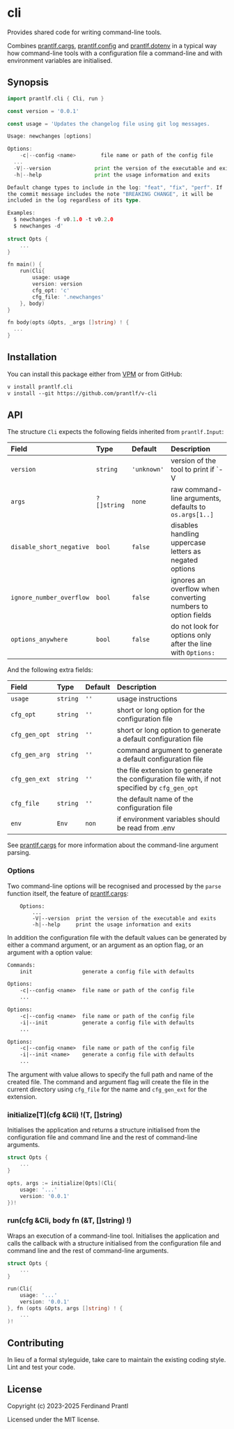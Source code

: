 # cli

Provides shared code for writing command-line tools.

Combines [prantlf.cargs], [prantlf.config] and [prantlf.dotenv] in a typical way how command-line tools with a configuration file a command-line and with environment variables are initialised.

## Synopsis

```go
import prantlf.cli { Cli, run }

const version = '0.0.1'

const usage = 'Updates the changelog file using git log messages.

Usage: newchanges [options]

Options:
	-c|--config <name>        file name or path of the config file
  ...
  -V|--version              print the version of the executable and exits
  -h|--help                 print the usage information and exits

Default change types to include in the log: "feat", "fix", "perf". If
the commit message includes the note "BREAKING CHANGE", it will be
included in the log regardless of its type.

Examples:
  $ newchanges -f v0.1.0 -t v0.2.0
  $ newchanges -d'
 
struct Opts {
	...
}

fn main() {
	run(Cli{
		usage: usage
		version: version
		cfg_opt: 'c'
		cfg_file: '.newchanges'
	}, body)
}

fn body(opts &Opts, _args []string) ! {
  ...
}
```

## Installation

You can install this package either from [VPM] or from GitHub:

```txt
v install prantlf.cli
v install --git https://github.com/prantlf/v-cli
```

## API

The structure `Cli` expects the following fields inherited from `prantlf.Input`:

| Field                    | Type        | Default     | Description                                                  |
|:-------------------------|:------------|:------------|:-------------------------------------------------------------|
| `version`                | `string`    | `'unknown'` | version of the tool to print if `-V|--version` is requested  |
| `args`                   | `?[]string` | `none`      | raw command-line arguments, defaults to `os.args[1..]`       |
| `disable_short_negative` | `bool`      | `false`     | disables handling uppercase letters as negated options       |
| `ignore_number_overflow` | `bool`      | `false`     | ignores an overflow when converting numbers to option fields |
| `options_anywhere`       | `bool`      | `false`     | do not look for options only after the line with `Options:`  |

And the following extra fields:

| Field          | Type     | Default | Description                                                   |
|:---------------|:---------|:--------|:--------------------------------------------------------------|
| `usage`        | `string` | `''`    | usage instructions                                            |
| `cfg_opt`      | `string` | `''`    | short or long option for the configuration file               |
| `cfg_gen_opt`  | `string` | `''`    | short or long option to generate a default configuration file |
| `cfg_gen_arg`  | `string` | `''`    | command argument to generate a default configuration file     |
| `cfg_gen_ext`  | `string` | `''`    | the file extension to generate the configuration file with, if not specified by `cfg_gen_opt` |
| `cfg_file`     | `string` | `''`    | the default name of the configuration file                    |
| `env`          | `Env`    | `non`   | if environment variables should be read from .env             |

See [prantlf.cargs] for more information about the command-line argument parsing.

### Options

Two command-line options will be recognised and processed by the `parse` function itself, the feature of [prantlf.cargs]:

		Options:
			...
			-V|--version  print the version of the executable and exits
			-h|--help     print the usage information and exits

In addition the configuration file with the default values can be generated by either a command argument, or an argument as an option flag, or an argument with a option value:

```txt
Commands:
	init                generate a config file with defaults

Options:
	-c|--config <name>  file name or path of the config file
	...
```

```txt
Options:
	-c|--config <name>  file name or path of the config file
	-i|--init           generate a config file with defaults
	...
```

```txt
Options:
	-c|--config <name>  file name or path of the config file
	-i|--init <name>    generate a config file with defaults
	...
```

The argument with value allows to specify the full path and name of the created file. The command and argument flag will create the file in the current directory using `cfg_file` for the name and `cfg_gen_ext` for the extension.

### initialize[T](cfg &Cli) !(T, []string)

Initialises the application and returns a structure initialised from the configuration file and command line and the rest of command-line arguments.

```go
struct Opts {
	...
}

opts, args := initialize[Opts](Cli{
	usage: '...'
	version: '0.0.1'
})!
```

### run(cfg &Cli, body fn (&T, []string) !)

Wraps an execution of a command-line tool. Initialises the application and calls the callback with a structure initialised from the configuration file and command line and the rest of command-line arguments.

```go
struct Opts {
	...
}

run(Cli{
	usage: '...'
	version: '0.0.1'
}, fn (opts &Opts, args []string) ! {
	...
)!
```

## Contributing

In lieu of a formal styleguide, take care to maintain the existing coding style. Lint and test your code.

## License

Copyright (c) 2023-2025 Ferdinand Prantl

Licensed under the MIT license.

[VPM]: https://vpm.vlang.io/packages/prantlf.cli
[prantlf.cargs]: https://github/com//prantlf/v-cargs
[prantlf.config]: https://github.com/prantlf/v-config
[prantlf.dotenv]: https://github.com/prantlf/v-dotenv
